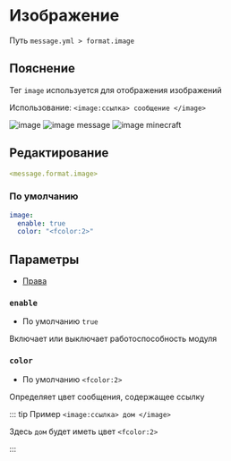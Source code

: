 # Изображение
Путь `message.yml > format.image`

## Пояснение
Тег `image` используется для отображения изображений

Использование: `<image:ссылка> сообщение </image>`

![image](https://i.imgur.com/hX8U4T7.png)
![image message](/imagemessage.png)
![image minecraft](/imageminecraft.png)


## Редактирование
```yaml
<message.format.image>
```

### По умолчанию
```yaml
image:
  enable: true
  color: "<fcolor:2>"
```

## Параметры

- [Права](/ru/permission/message/format/image/)

### `enable`
- По умолчанию `true`

Включает или выключает работоспособность модуля

### `color`
- По умолчанию `<fcolor:2>`

Определяет цвет сообщения, содержащее ссылку

::: tip Пример
`<image:ссылка> дом </image>`

Здесь `дом` будет иметь цвет `<fcolor:2>`

:::
